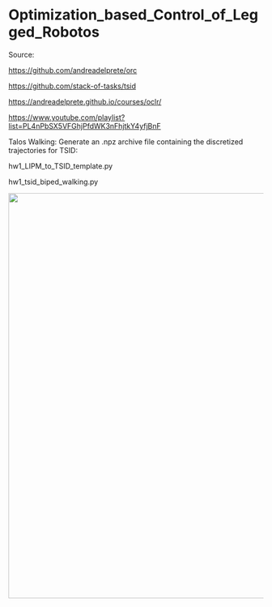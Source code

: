 # Optimization_based_Control_of_Legged_Robotos

Source:

https://github.com/andreadelprete/orc

https://github.com/stack-of-tasks/tsid

https://andreadelprete.github.io/courses/oclr/

https://www.youtube.com/playlist?list=PL4nPbSX5VFGhjPfdWK3nFhjtkY4yfjBnF



Talos Walking:
Generate an .npz archive file containing the discretized trajectories for TSID:

hw1_LIPM_to_TSID_template.py

hw1_tsid_biped_walking.py

<img src="/home/nico/Documents/Optimization_Legged_Robots/Talos_Walking/talos.gif" width="800px">
